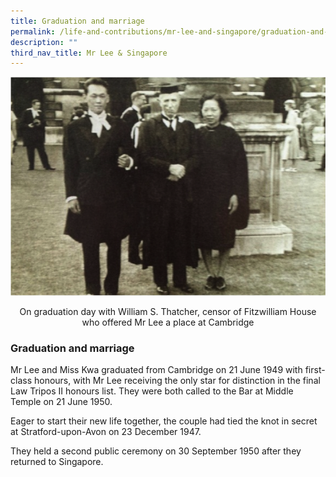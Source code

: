 ```yaml
---
title: Graduation and marriage
permalink: /life-and-contributions/mr-lee-and-singapore/graduation-and-marriage/
description: ""
third_nav_title: Mr Lee & Singapore
---
```

![Alt text for image on Isomer site](/images/mr-lee-and-singapore/Graduation%20and%20Marriage.jpg)
<center>On graduation day with William S. Thatcher, censor of Fitzwilliam House who offered Mr Lee a place at Cambridge</center>

### Graduation and marriage ###

Mr Lee and Miss Kwa graduated from Cambridge on 21 June 1949 with first-class honours, with Mr Lee receiving the only star for distinction in the final Law Tripos II honours list. They were both called to the Bar at Middle Temple on 21 June 1950.


Eager to start their new life together, the couple had tied the knot in secret at Stratford-upon-Avon on 23 December 1947.


They held a second public ceremony on 30 September 1950 after they returned to Singapore.